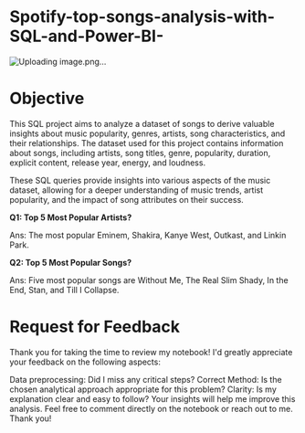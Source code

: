 # Spotify-top-songs-analysis-with-SQL-and-Power-BI-

![Uploading image.png…](https://pixabay.com/illustrations/spotify-internet-streaming-online-1759471/)


# Objective
This SQL project aims to analyze a dataset of songs to derive valuable insights about music popularity, genres, artists, song characteristics, and their relationships. The dataset used for this project contains information about songs, including artists, song titles, genre, popularity, duration, explicit content, release year, energy, and loudness.

These SQL queries provide insights into various aspects of the music dataset, allowing for a deeper understanding of music trends, artist popularity, and the impact of song attributes on their success.

 **Q1: Top 5 Most Popular Artists?** 
 
 Ans: The most popular Eminem, Shakira, Kanye West, Outkast, and Linkin Park.

 **Q2: Top 5 Most Popular Songs?**
 
 Ans: Five most popular songs are Without Me, The Real Slim Shady, In the End, Stan,  and Till I Collapse.


# Request for Feedback
Thank you for taking the time to review my notebook! I'd greatly appreciate your feedback on the following aspects:

Data preprocessing: Did I miss any critical steps?
Correct Method: Is the chosen analytical approach appropriate for this problem?
Clarity: Is my explanation clear and easy to follow?
Your insights will help me improve this analysis. Feel free to comment directly on the notebook or reach out to me. Thank you!
